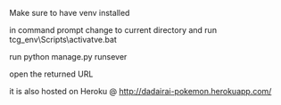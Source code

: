 Make sure to have venv installed

in command prompt change to current directory and run tcg_env\Scripts\activatve.bat

run python manage.py runsever

open the returned URL

it is also hosted on Heroku @ http://dadairai-pokemon.herokuapp.com/